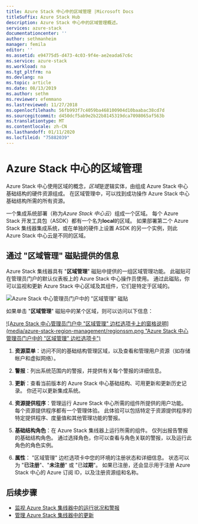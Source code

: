 ```yaml
---
title: Azure Stack 中心中的区域管理 |Microsoft Docs
titleSuffix: Azure Stack Hub
description: Azure Stack 中心中的区域管理概述。
services: azure-stack
documentationcenter: ''
author: sethmanheim
manager: femila
editor: ''
ms.assetid: e94775d5-d473-4c03-9f4e-ae2eada67c6c
ms.service: azure-stack
ms.workload: na
ms.tgt_pltfrm: na
ms.devlang: na
ms.topic: article
ms.date: 08/13/2019
ms.author: sethm
ms.reviewer: efemmano
ms.lastreviewed: 11/27/2018
ms.openlocfilehash: 56fb993f7c4059ba468100904d10baabac38cd7d
ms.sourcegitcommit: d450dcf5ab9e2b22b8145319dca7098065af563b
ms.translationtype: MT
ms.contentlocale: zh-CN
ms.lasthandoff: 01/11/2020
ms.locfileid: "75882039"
---
```

# <a name="region-management-in-azure-stack-hub"></a>Azure Stack 中心的区域管理

Azure Stack 中心使用区域的概念，*区域*是逻辑实体，由组成 Azure Stack 中心基础结构的硬件资源组成。 在区域管理中，可以找到成功操作 Azure Stack 中心基础结构所需的所有资源。

一个集成系统部署（称为*Azure Stack 中心云*）组成一个区域。 每个 Azure Stack 开发工具包（ASDK）都有一个名为**local**的区域。 如果部署第二个 Azure Stack 集线器集成系统，或在单独的硬件上设置 ASDK 的另一个实例，则此 Azure Stack 中心云是不同的区域。

## <a name="information-available-through-the-region-management-tile"></a>通过 "区域管理" 磁贴提供的信息

Azure Stack 集线器具有 "**区域管理**" 磁贴中提供的一组区域管理功能。 此磁贴可在管理员门户的默认仪表板上的 Azure Stack 中心操作员使用。 通过此磁贴，你可以监视和更新 Azure Stack 中心区域及其组件，它们是特定于区域的。

![Azure Stack 中心管理员门户中的 "区域管理" 磁贴](media/azure-stack-region-management/image1.png)

如果单击 "**区域管理**" 磁贴中的某个区域，则可以访问以下信息：

[![Azure Stack 中心管理员门户中 "区域管理" 边栏选项卡上的窗格说明](media/azure-stack-region-management/regionssm.png "Azure Stack 中心管理员门户中的 "区域管理" 边栏选项卡")](media/azure-stack-region-management/regions.png#lightbox)

1. **资源菜单**：访问不同的基础结构管理区域，以及查看和管理用户资源（如存储帐户和虚拟网络）。

2. **警报**：列出系统范围内的警报，并提供有关每个警报的详细信息。

3. **更新**：查看当前版本的 Azure Stack 中心基础结构、可用更新和更新历史记录。 你还可以更新集成系统。

4. **资源提供程序**：管理运行 Azure Stack 中心所需的组件所提供的用户功能。 每个资源提供程序都有一个管理体验。 此体验可以包括特定于资源提供程序的特定提供程序、度量值和其他管理功能的警报。

5. **基础结构角色**：在 Azure Stack 集线器上运行所需的组件。 仅列出报告警报的基础结构角色。 通过选择角色，你可以查看与角色关联的警报，以及运行此角色的角色实例。

6. **属性**： "区域管理" 边栏选项卡中您的环境的注册状态和详细信息。 状态可以为 "**已注册**"、"**未注册**" 或 "已**过期**"。 如果已注册，还会显示用于注册 Azure Stack 中心的 Azure 订阅 ID，以及注册资源组和名称。

## <a name="next-steps"></a>后续步骤

- [监视 Azure Stack 集线器中的运行状况和警报](azure-stack-monitor-health.md)
- [管理 Azure Stack 集线器中的更新](azure-stack-updates.md)
